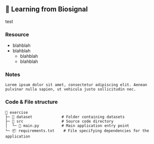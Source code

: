 <h2 id="biosignal">
    🧠 Learning from Biosignal
</h2>
test

### Resource

<ul>
  <li>blahblah</li>
  <li>blahblah
    <ul>
      <li>blahblah</li>
      <li>blahblah</li>
    </ul>
  </li>
</ul>

### Notes

```plaintext
Lorem ipsum dolor sit amet, consectetur adipiscing elit. Aenean pulvinar nulla sapien, ut vehicula justo sollicitudin nec.
```

### Code & File structure

```plaintext
📂 exercise
├─ 📂 dataset             # Folder containing datasets
├─ 📂 src                 # Source code directory
│  └─ 📄 main.py          # Main application entry point
└─ 📦 requirements.txt    # File specifying dependencies for the application

```

